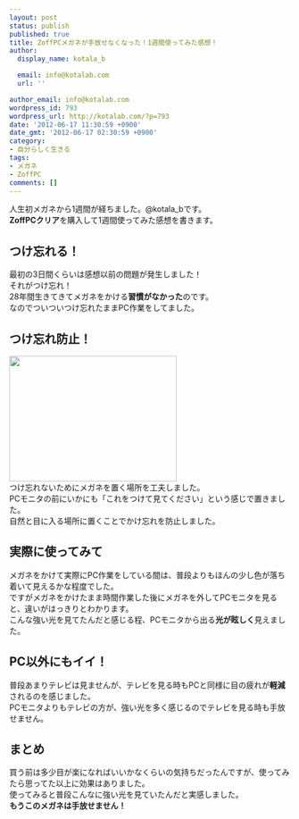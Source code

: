 ```yaml
---
layout: post
status: publish
published: true
title: ZoffPCメガネが手放せなくなった！1週間使ってみた感想！
author:
  display_name: kotala_b

  email: info@kotalab.com
  url: ''

author_email: info@kotalab.com
wordpress_id: 793
wordpress_url: http://kotalab.com/?p=793
date: '2012-06-17 11:30:59 +0900'
date_gmt: '2012-06-17 02:30:59 +0900'
category:
- 自分らしく生きる
tags:
- メガネ
- ZoffPC
comments: []
---
```

<p>人生初メガネから1週間が経ちました。@kotala_bです。<br />
<strong>ZoffPCクリア</strong>を購入して1週間使ってみた感想を書きます。<br />
<!--more--></p>
<h2>つけ忘れる！</h2>
<p>最初の3日間くらいは感想以前の問題が発生しました！<br />
それがつけ忘れ！<br />
28年間生きてきてメガネをかける<strong>習慣がなかった</strong>のです。<br />
なのでついついつけ忘れたままPC作業をしてました。</p>
<h2>つけ忘れ防止！</h2>
<p><a href="http://kotalab.com/wp-content/uploads/zoff_120617.jpg" target="_blank"><img src="http://kotalab.com/wp-content/uploads/zoff_120617-300x225.jpg" alt="" title="zoff_120617" width="300" height="225" class="alignnone size-medium wp-image-794" /></a><br />
つけ忘れないためにメガネを置く場所を工夫しました。<br />
PCモニタの前にいかにも「これをつけて見てください」という感じで置きました。<br />
自然と目に入る場所に置くことでかけ忘れを防止しました。</p>
<h2>実際に使ってみて</h2>
<p>メガネをかけて実際にPC作業をしている間は、普段よりもほんの少し色が落ち着いて見えるかな程度でした。<br />
ですがメガネをかけたまま時間作業した後にメガネを外してPCモニタを見ると、違いがはっきりとわかります。<br />
こんな強い光を見てたんだと感じる程、PCモニタから出る<strong>光が眩しく</strong>見えました。</p>
<h2>PC以外にもイイ！</h2>
<p>普段あまりテレビは見ませんが、テレビを見る時もPCと同様に目の疲れが<strong>軽減</strong>されるのを感じました。<br />
PCモニタよりもテレビの方が、強い光を多く感じるのでテレビを見る時も手放せません。</p>
<h2>まとめ</h2>
<p>買う前は多少目が楽になればいいかなくらいの気持ちだったんですが、使ってみたら思ってた以上に効果はありました。<br />
使ってみると普段こんなに強い光を見ていたんだと実感しました。<br />
<strong>もうこのメガネは手放せません！</strong></p>
